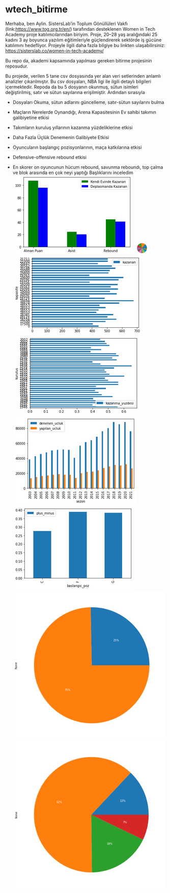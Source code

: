 <html>

  <body >

# wtech_bitirme
Merhaba, ben Aylin. SistersLab’in Toplum Gönüllüleri Vakfı (link:https://www.tog.org.tr/en/) tarafından desteklenen Women in Tech Academy proje katılımcılarından
biriyim. Proje, 20–28 yaş aralığındaki 25 kadını 3 ay boyunca yazılım eğitimleriyle güçlendirerek sektörde iş gücüne katılımını hedefliyor. Projeyle ilgili daha fazla
bilgiye bu linkten ulaşabilirsiniz: https://sisterslab.co/women-in-tech-academy/ 

Bu repo da, akademi kapsamında yapılması gereken bitirme projesinin reposudur. 

Bu projede, verilen 5 tane csv dosyasında yer alan veri setlerinden anlamlı analizler çıkarılmıştır. Bu csv dosyaları, NBA ligi ile ilgili detaylı bilgileri içermektedir. Repoda da bu 5 dosyanın okunmuş, sütun isimleri değiştirilmiş, satır ve sütun sayılarına erişilmiştir.
Ardından sırasıyla


* Dosyaları Okuma, sütun adlarını güncelleme, satır-sütun sayılarını bulma 
*  Maçların Nerelerde Oynandığı, Arena Kapasitesinin Ev sahibi takımın galibiyetine etkisi  

*  Takımların kuruluş yıllarının kazanma yüzdeliklerine etkisi
*  Daha Fazla Üçlük Denemenin Galibiyete Etkisi
*  Oyuncuların başlangıç pozisyonlarının, maça katkılarına etkisi
*  Defensive-offensive rebound etkisi
*  En skorer on oyuncunun hücum rebound, savunma reboundı, top çalma ve blok arasında en çok neyi yaptığı
Başlıklarını inceledim
<img src="analiz1.png"></img>
<img style="height:40px" src="analiz2.png"></img>
<img src="analiz3.png"></img>
<img src="analiz4.png"></img>
<img src="analiz5.png"></img>
<img src="analiz6.png"></img>
<img src="analiz7.png"></img>
<img src="analiz8.png"></img>
  <body>
<html>
